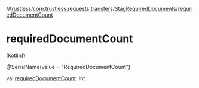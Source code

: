 //[trustless](../../../index.md)/[com.trustless.requests.transfers](../index.md)/[StagRequiredDocuments](index.md)/[requiredDocumentCount](required-document-count.md)

# requiredDocumentCount

[kotlin]\

@SerialName(value = &quot;RequiredDocumentCount&quot;)

val [requiredDocumentCount](required-document-count.md): Int

